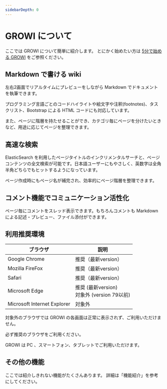 ```yaml
---
sidebarDepth: 0
---
```


# GROWI について

ここでは GROWI について簡単に紹介します。
とにかく始めたい方は [5分で始める GROWI](/ja/guide/getting-started/five_minutes.html) をご参照ください。

## Markdown で書ける wiki

左右2画面でリアルタイムにプレビューをしながら Markdown でドキュメントを執筆できます。

プログラミング言語ごとのコードハイライトや絵文字や注釈(footnotes)、タスクリスト、Bootstrap による HTML コードにも対応しています。

また、ページに階層を持たせることができ、カテゴリ毎にページを分けたいときなど、用途に応じてページを整理できます。

## 高速な検索

ElasticSearch を利用したページタイトルのインクリメンタルサーチと、ページコンテンツの全文検索が可能です。日本語ユーザーにもやさしく、英数字は全角半角どちらでもヒットするようになっています。

ページ作成時にもページ名が補完され、効率的にページ階層を整理できます。

## コメント機能でコミュニケーション活性化

ページ毎にコメントをスレッド表示できます。もちろんコメントも Markdown による記述・プレビュー、ファイル添付ができます。

## 利用推奨環境

|ブラウザ|説明|
|---|---|
|Google Chrome| 推奨（最新version）|
|Mozilla FireFox| 推奨（最新version）|
|Safari| 推奨（最新version）|
|Microsoft Edge| 推奨 (最新version)<br />対象外 (version 79以前) |
|Microsoft Internet Explorer| 対象外 |

対象外のブラウザでは GROWI の各画面は正常に表示されず、ご利用いただけません。

必ず推奨のブラウザをご利用ください。

GROWI は PC 、スマートフォン、タブレットでご利用いただけます。

## その他の機能

ここでは紹介しきれない機能がたくさんあります。
詳細は「機能紹介」を参考にしてください。

